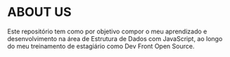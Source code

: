 # ABOUT US #
Este repositório tem como por objetivo compor o meu aprendizado e desenvolvimento na área de Estrutura de Dados com JavaScript, ao longo do meu treinamento de estagiário como Dev Front Open Source.
